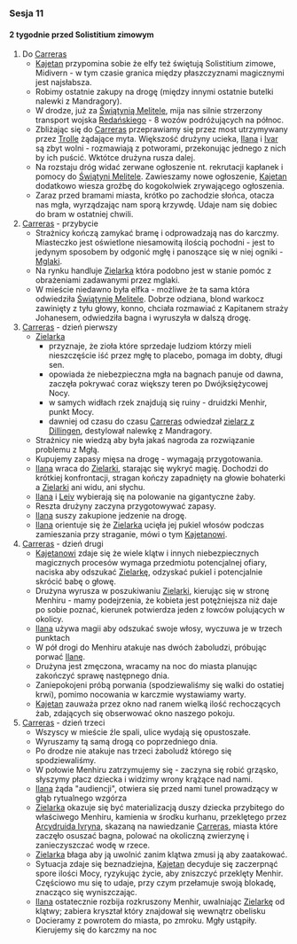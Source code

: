 ### Sesja 11
#### 2 tygodnie przed Solistitium zimowym
1. Do [Carreras](#l_carreras)
	* [Kajetan](#p_kajetan) przypomina sobie że elfy też świętują Solistitium zimowe, Midivern - w tym czasie granica między płaszczyznami magicznymi jest najsłabsza.
	* Robimy ostatnie zakupy na drogę (między innymi ostatnie butelki nalewki z Mandragory).
	* W drodze, już za [Świątynią Melitele](#l_smelitele), mija nas silnie strzerzony transport wojska [Redańskiego](#l_redania) - 8 wozów podróżujących na północ.
	* Zbliżając się do [Carreras](#l_carreras) przeprawiamy się przez most utrzymywany przez [Trolle](#troll) żądające myta. Większość drużyny ucieka, [Ilana](#p_ilana) i [Ivar](#p_ivar) są zbyt wolni - rozmawiają z potworami, przekonując jednego z nich by ich puścić. Wktótce drużyna rusza dalej.
	* Na rozstaju dróg widać zerwane ogłoszenie nt. rekrutacji kapłanek i pomocy do [Świątyni Melitele](#l_smelitele). Zawieszamy nowe ogłoszenie, [Kajetan](#p_kajetan) dodatkowo wiesza groźbę do kogokolwiek zrywającego ogłoszenia.
	* Zaraz przed bramami miasta, krótko po zachodzie słońca, otacza nas mgła, wyrządzając nam sporą krzywdę. Udaje nam się dobiec do bram w ostatniej chwili.
2. [Carreras](#l_carreras) - przybycie
	* Strażnicy kończą zamykać bramę i odprowadzają nas do karczmy. Miasteczko jest oświetlone niesamowitą ilością pochodni - jest to jedynym sposobem by odgonić mgłę i panoszące się w niej ogniki - [Mglaki](#b_mglak).
	* Na rynku handluje [Zielarka](#p_zielarka) która podobno jest w stanie pomóc z obrażeniami zadawanymi przez mglaki.
	* W mieście niedawno była elfka - możliwe że ta sama która odwiedziła [Świątynię Melitele](#l_smelitele). Dobrze odziana, blond warkocz zawinięty z tyłu głowy, konno, chciała rozmawiać z Kapitanem straży Johanesem, odwiedziła bagna i wyruszyła w dalszą drogę.
2. [Carreras](#l_carreras) - dzień pierwszy
	* [Zielarka](#p_zielarka)
		* przyznaje, że zioła które sprzedaje ludziom którzy mieli nieszczęście iść przez mgłę to placebo, pomaga im dobty, długi sen.
		* opowiada że niebezpieczna mgła na bagnach panuje od dawna, zaczęła pokrywać coraz większy teren po Dwójksiężycowej Nocy.
		* w samych widłach rzek znajdują się ruiny - druidzki Menhir, punkt Mocy.
		* dawniej od czasu do czasu [Carreras](#l_carreras) odwiedzał [zielarz z Dillingen](#p_zielarz), destylował nalewkę z Mandragory.
	* Strażnicy nie wiedzą aby była jakaś nagroda za rozwiązanie problemu z Mgłą.
	* Kupujemy zapasy mięsa na drogę - wymagają przygotowania.
	* [Ilana](#p_ilana) wraca do [Zielarki](#p_zielarka), starając się wykryć magię. Dochodzi do krótkiej konfrontacji, stragan kończy zapadnięty na głowie bohaterki a [Zielarki](#p_zielarka) ani widu, ani słychu.
	* [Ilana](#p_ilana) i [Leiv](#p_leiv) wybierają się na polowanie na gigantyczne żaby.
	* Reszta drużyny zaczyna przygotowywać zapasy.
	* [Ilana](#p_ilana) suszy zakupione jedzenie na drogę.
	* [Ilana](#p_ilana) orientuje się że [Zielarka](#p_zielarka) ucięła jej pukiel włosów podczas zamieszania przy straganie, mówi o tym [Kajetanowi](#p_kajetan).
2. [Carreras](#l_carreras) - dzień drugi
	* [Kajetanowi](#p_kajetan) zdaje się że wiele klątw i innych niebezpiecznych magicznych procesów wymaga przedmiotu potencjalnej ofiary, naciska aby odszukać [Zielarkę](#p_zielarka), odzyskać pukiel i potencjalnie skrócić babę o głowę.
	* Drużyna wyrusza w poszukiwaniu [Zielarki](#p_zielarka), kierując się w stronę Menhiru - mamy podejrzenia, że kobieta jest potężniejsza niż daje po sobie poznać, kierunek potwierdza jeden z łowców polujących w okolicy.
	* [Ilana](#p_ilana) używa magii aby odszukać swoje włosy, wyczuwa je w trzech punktach
	* W pół drogi do Menhiru atakuje nas dwóch żaboludzi, próbując porwać [Ilanę](#p_ilana).
	* Drużyna jest zmęczona, wracamy na noc do miasta planując zakończyć sprawę następnego dnia.
	* Zaniepokojeni próbą porwania (spodziewaliśmy się walki do ostatiej krwi), pomimo nocowania w karczmie wystawiamy warty.
	* [Kajetan](#p_kajetan) zauważa przez okno nad ranem wielką ilość rechoczących żab, zdających się obserwować okno naszego pokoju.
2. [Carreras](#l_carreras) - dzień trzeci
	* Wszyscy w mieście źle spali, ulice wydają się opustoszałe.
	* Wyruszamy tą samą drogą co poprzedniego dnia.
	* Po drodze nie atakuje nas trzeci żaboludź którego się spodziewaliśmy.
	* W połowie Menhiru zatrzymujemy się - zaczyna się robić grząsko, słyszymy płacz dziecka i widzimy wrony krążące nad nami.
	* [Ilana](#p_ilana) żąda "audiencji", otwiera się przed nami tunel prowadzący w głąb rytualnego wzgórza
	* [Zielarka](#p_zielarka) okazuje się być materializacją duszy dziecka przybitego do właściwego Menhiru, kamienia w środku kurhanu, przeklętego przez [Arcydruida Ivryna](#p_arcydruid_ivryn), skazaną na nawiedzanie [Carreras](#l_carreras), miasta które zaczęło osuszać bagna, polować na okoliczną zwierzynę i zanieczyszczać wodę w rzece.
	* [Zielarka](#p_zielarka) błaga aby ją uwolnić zanim klątwa zmusi ją aby zaatakować.
	* Sytuacja zdaje się beznadziejna, [Kajetan](#p_kajetan) decyduje się zaczerpnąć spore ilości Mocy, ryzykując życie, aby zniszczyć przeklęty Menhir. Częściowo mu się to udaje, przy czym przełamuje swoją blokadę, znacząco się wyniszczając.
	* [Ilana](#p_ilana) ostatecznie rozbija rozkruszony Menhir, uwalniając [Zielarkę](#p_zielarka) od klątwy; zabiera kryształ który znajdował się wewnątrz obelisku
	* Docieramy z powrotem do miasta, po zmroku. Mgły ustąpiły. Kierujemy się do karczmy na noc